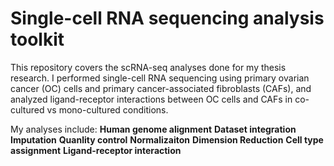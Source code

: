 # Single-cell RNA sequencing analysis toolkit
This repository covers the scRNA-seq analyses done for my thesis research. I performed single-cell RNA sequencing using primary ovarian cancer (OC) cells and primary cancer-associated fibroblasts (CAFs), and analyzed ligand-receptor interactions between OC cells and CAFs in co-cultured vs mono-cultured conditions.   

My analyses include: 
    **Human genome alignment**
    **Dataset integration**
    **Imputation**
    **Quanlity control**
    **Normalizaiton**
    **Dimension Reduction**
    **Cell type assignment**
    **Ligand-receptor interaction**

